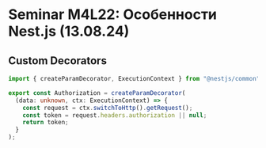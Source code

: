 # Seminar M4L22: Особенности Nest.js (13.08.24)

## Custom Decorators

```ts
import { createParamDecorator, ExecutionContext } from "@nestjs/common";

export const Authorization = createParamDecorator(
  (data: unknown, ctx: ExecutionContext) => {
    const request = ctx.switchToHttp().getRequest();
    const token = request.headers.authorization || null;
    return token;
  }
);
```
